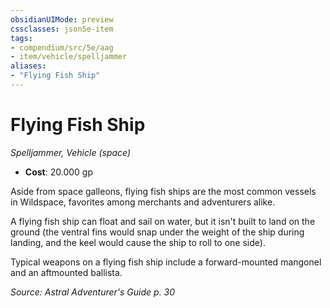 ```yaml
---
obsidianUIMode: preview
cssclasses: json5e-item
tags:
- compendium/src/5e/aag
- item/vehicle/spelljammer
aliases: 
- "Flying Fish Ship"
---
```

# Flying Fish Ship
*Spelljammer, Vehicle (space)*  

- **Cost**: 20.000 gp

Aside from space galleons, flying fish ships are the most common vessels in Wildspace, favorites among merchants and adventurers alike.

A flying fish ship can float and sail on water, but it isn't built to land on the ground (the ventral fins would snap under the weight of the ship during landing, and the keel would cause the ship to roll to one side).

Typical weapons on a flying fish ship include a forward-mounted mangonel and an aftmounted ballista.

*Source: Astral Adventurer's Guide p. 30*